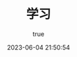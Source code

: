 ---
pageComponent:
  name: Catalogue
  data:
    path: 02.学习
    # imgUrl: /img/ui.png
    description: 科研，阅读
title: 学习
date: 2023-06-04 21:50:54
permalink: /study/
sidebar: false
article: false
comment: false
editLink: false
author:
  name: smileatl
  link: https://github.com/smileatl
---